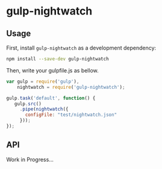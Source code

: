 gulp-nightwatch
===============

## Usage

First, install `gulp-nightwatch` as a development dependency:

```sh
npm install --save-dev gulp-nightwatch
```

Then, write your gulpfile.js as bellow.

```javascript
var gulp = require('gulp'),
    nightwatch = require('gulp-nightwatch');

gulp.task('default', function() {
   gulp.src()
     .pipe(nightwatch({
       configFile: "test/nightwatch.json"
     }));
});
```

## API
Work in Progress...

